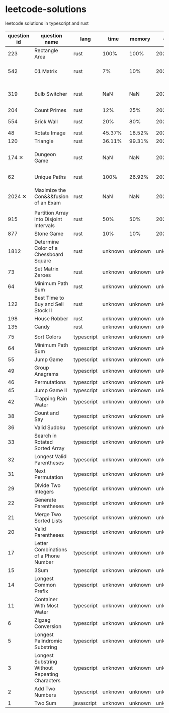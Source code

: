 # leetcode-solutions

leetcode solutions in typescript and rust

| question id | question name                                  | lang       | time    | memory  | date      | remark                 |
| ----------- | ---------------------------------------------- | ---------- | ------- | ------- | --------- | ---------------------- |
| 223         | Rectangle Area                                 | rust       | 100%    | 100%    | 2022.9.5  |                        |
| 542         | 01 Matrix                                      | rust       | 7%      | 10%     | 2022.9.3  | BFS, hash table        |
| 319         | Bulb Switcher                                  | rust       | NaN     | NaN     | 2022.9.1  | 做不出来，超时了       |
| 204         | Count Primes                                   | rust       | 12%     | 25%     | 2022.8.29 |                        |
| 554         | Brick Wall                                     | rust       | 20%     | 80%     | 2022.8.25 | hash table             |
| 48          | Rotate Image                                   | rust       | 45.37%  | 18.52%  | 2022.7.14 | array                  |
| 120         | Triangle                                       | rust       | 36.11%  | 99.31%  | 2022.7.14 | dp                     |
| 174 ✕       | Dungeon Game                                   | rust       | NaN     | NaN     | 2022.7.13 | 耻辱柱,写了一天都没 ac |
| 62          | Unique Paths                                   | rust       | 100%    | 26.92%  | 2022.7.8  | dp, hashmap            |
| 2024 ✕      | Maximize the Con&&&fusion of an Exam           | rust       | NaN     | NaN     | 2022.7.1  | 耻辱柱,写了一天都没 ac |
| 915         | Partition Array into Disjoint Intervals        | rust       | 50%     | 50%     | 2022.6.29 |
| 877         | Stone Game                                     | rust       | 10%     | 10%     | 2022.6.29 |
| 1812        | Determine Color of a Chessboard Square         | rust       | unknown | unknown | unknown   |
| 73          | Set Matrix Zeroes                              | rust       | unknown | unknown | unknown   |
| 64          | Minimum Path Sum                               | rust       | unknown | unknown | unknown   |
| 122         | Best Time to Buy and Sell Stock II             | rust       | unknown | unknown | unknown   |
| 198         | House Robber                                   | rust       | unknown | unknown | unknown   |
| 135         | Candy                                          | rust       | unknown | unknown | unknown   |
|             |                                                |            |         |         |           |
| 75          | Sort Colors                                    | typescript | unknown | unknown | unknown   |
| 64          | Minimum Path Sum                               | typescript | unknown | unknown | unknown   |
| 55          | Jump Game                                      | typescript | unknown | unknown | unknown   |
| 49          | Group Anagrams                                 | typescript | unknown | unknown | unknown   |
| 46          | Permutations                                   | typescript | unknown | unknown | unknown   |
| 45          | Jump Game II                                   | typescript | unknown | unknown | unknown   |
| 42          | Trapping Rain Water                            | typescript | unknown | unknown | unknown   |
| 38          | Count and Say                                  | typescript | unknown | unknown | unknown   |
| 36          | Valid Sudoku                                   | typescript | unknown | unknown | unknown   |
| 33          | Search in Rotated Sorted Array                 | typescript | unknown | unknown | unknown   |
| 32          | Longest Valid Parentheses                      | typescript | unknown | unknown | unknown   |
| 31          | Next Permutation                               | typescript | unknown | unknown | unknown   |
| 29          | Divide Two Integers                            | typescript | unknown | unknown | unknown   |
| 22          | Generate Parentheses                           | typescript | unknown | unknown | unknown   |
| 21          | Merge Two Sorted Lists                         | typescript | unknown | unknown | unknown   |
| 20          | Valid Parentheses                              | typescript | unknown | unknown | unknown   |
| 17          | Letter Combinations of a Phone Number          | typescript | unknown | unknown | unknown   |
| 15          | 3Sum                                           | typescript | unknown | unknown | unknown   |
| 14          | Longest Common Prefix                          | typescript | unknown | unknown | unknown   |
| 11          | Container With Most Water                      | typescript | unknown | unknown | unknown   |
| 6           | Zigzag Conversion                              | typescript | unknown | unknown | unknown   |
| 5           | Longest Palindromic Substring                  | typescript | unknown | unknown | unknown   |
| 3           | Longest Substring Without Repeating Characters | typescript | unknown | unknown | unknown   |
| 2           | Add Two Numbers                                | typescript | unknown | unknown | unknown   |
| 1           | Two Sum                                        | javascript | unknown | unknown | unknown   |

